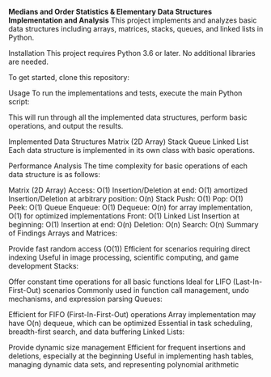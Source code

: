 **Medians and Order Statistics & Elementary Data Structures Implementation and Analysis**
This project implements and analyzes basic data structures including arrays, matrices, stacks, queues, and linked lists in Python.



Installation
This project requires Python 3.6 or later. No additional libraries are needed.

To get started, clone this repository:

Usage
To run the implementations and tests, execute the main Python script:

This will run through all the implemented data structures, perform basic operations, and output the results.

Implemented Data Structures
Matrix (2D Array)
Stack
Queue
Linked List
Each data structure is implemented in its own class with basic operations.

Performance Analysis
The time complexity for basic operations of each data structure is as follows:

Matrix (2D Array)
Access: O(1)
Insertion/Deletion at end: O(1) amortized
Insertion/Deletion at arbitrary position: O(n)
Stack
Push: O(1)
Pop: O(1)
Peek: O(1)
Queue
Enqueue: O(1)
Dequeue: O(n) for array implementation, O(1) for optimized implementations
Front: O(1)
Linked List
Insertion at beginning: O(1)
Insertion at end: O(n)
Deletion: O(n)
Search: O(n)
Summary of Findings
Arrays and Matrices:

Provide fast random access (O(1))
Efficient for scenarios requiring direct indexing
Useful in image processing, scientific computing, and game development
Stacks:

Offer constant time operations for all basic functions
Ideal for LIFO (Last-In-First-Out) scenarios
Commonly used in function call management, undo mechanisms, and expression parsing
Queues:

Efficient for FIFO (First-In-First-Out) operations
Array implementation may have O(n) dequeue, which can be optimized
Essential in task scheduling, breadth-first search, and data buffering
Linked Lists:

Provide dynamic size management
Efficient for frequent insertions and deletions, especially at the beginning
Useful in implementing hash tables, managing dynamic data sets, and representing polynomial arithmetic
